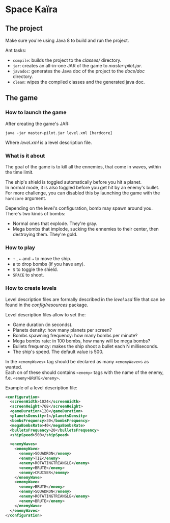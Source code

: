 # Space Kaïra

## The project
Make sure you're using Java 8 to build and run the project.

Ant tasks:
* `compile`: builds the project to the *classes/* directory.
* `jar`:     creates an all-in-one JAR of the game to *master-pilot.jar*.
* `javadoc`: generates the Java doc of the project to the *docs/doc* directory.
* `clean`:   wipes the compiled classes and the generated java doc.

## The game
### How to launch the game
After creating the game's JAR:

```
java -jar master-pilot.jar level.xml [hardcore]
```

Where *level.xml* is a level description file.  

### What is it about
The goal of the game is to kill all the ennemies, that come in waves, within
the time limit.

The ship's shield is toggled automatically before you hit a planet.  
In normal mode, it is also toggled before you get hit by an enemy's bullet. For
more challenge, you can disabled this by launching the game with the `hardcore`
argument.

Depending on the level's configuration, bomb may spawn around you. There's two
kinds of bombs:
* Normal ones that explode. They're gray.
* Mega bombs that implode, sucking the ennemies to their center, then destroying
them. They're gold.

### How to play
* `↑` , `←` and `→` to move the ship.
* `B` to drop bombs (if you have any).
* `S` to toggle the shield.
* `SPACE` to shoot.

### How to create levels
Level description files are formally described in the *level.xsd* file that can
be found in the *config/resources* package.

Level description files allow to set the:
* Game duration (in seconds).
* Planets density: how many planets per screen?
* Bombs spawning frequency: how many bombs per minute?
* Mega bombs rate: in 100 bombs, how many will be mega bombs?
* Bullets frequency: makes the ship shoot a bullet each N milliseconds.
* The ship's speed. The default value is 500.

In the `<enemyWaves>` tag should be declared as many `<enemyWave>`s as wanted.  
Each on of these should contains `<enemy>` tags with the name of the enemy, f.e.
`<enemy>BRUTE</enemy>`.

Example of a level description file:

```xml
<configuration>
  <screenWidth>1024</screenWidth>
  <screenHeight>768</screenHeight>
  <gameDuration>120</gameDuration>
  <planetsDensity>1</planetsDensity>
  <bombsFrequency>30</bombsFrequency>
  <megaBombsRate>40</megaBombsRate>
  <bulletsFrequency>20</bulletsFrequency>
  <shipSpeed>500</shipSpeed>

  <enemyWaves>
    <enemyWave>
      <enemy>SQUADRON</enemy>
      <enemy>TIE</enemy>
      <enemy>ROTATINGTRIANGLE</enemy>
      <enemy>BRUTE</enemy>
      <enemy>CRUISER</enemy>
    </enemyWave>
    <enemyWave>
      <enemy>BRUTE</enemy>
      <enemy>SQUADRON</enemy>
      <enemy>ROTATINGTRIANGLE</enemy>
      <enemy>BRUTE</enemy>
    </enemyWave>
  </enemyWaves>
</configuration>
```
